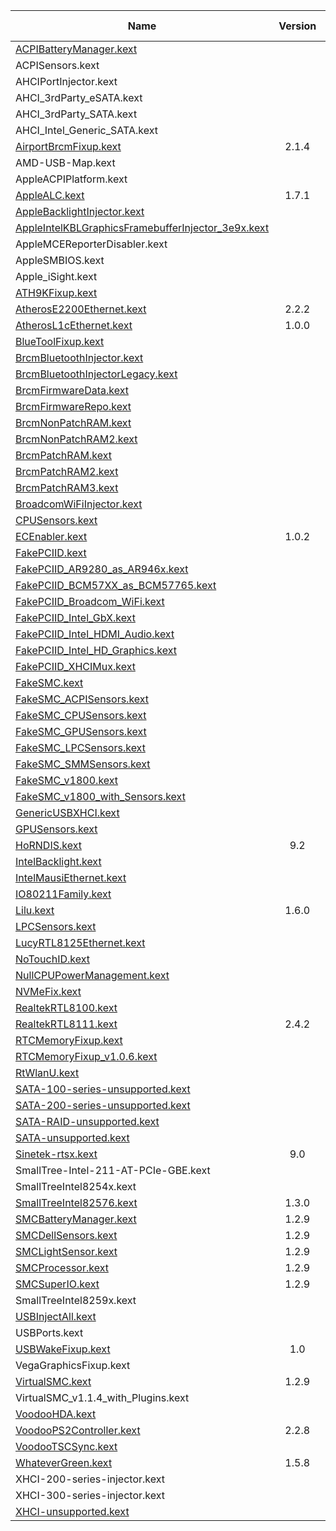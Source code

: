 Name          | Version | Date | Download My File
--------------|:-------:|:------:|:--------:|
[ACPIBatteryManager.kext](https://bitbucket.org/RehabMan/os-x-acpi-battery-driver/downloads/) |  | 2018/10/05 | [Download](https://github.com/Johnsonnnn/Hackintosh/blob/main/Kext/ACPIBatteryManager.kext.zip)
ACPISensors.kext |  |  | [Download](https://github.com/Johnsonnnn/Hackintosh/blob/main/Kext/ACPISensors.kext.zip)
AHCIPortInjector.kext |  |  | [Download](https://github.com/Johnsonnnn/Hackintosh/blob/main/Kext/AHCIPortInjector.kext.zip)
AHCI_3rdParty_eSATA.kext |  |  | [Download](https://github.com/Johnsonnnn/Hackintosh/blob/main/Kext/AHCI_3rdParty_eSATA.kext.zip)
AHCI_3rdParty_SATA.kext |  |  | [Download](https://github.com/Johnsonnnn/Hackintosh/blob/main/Kext/AHCI_3rdParty_SATA.kext.zip)
AHCI_Intel_Generic_SATA.kext |  |  | [Download](https://github.com/Johnsonnnn/Hackintosh/blob/main/Kext/AHCI_Intel_Generic_SATA.kext.zip)
[AirportBrcmFixup.kext](https://github.com/acidanthera/AirportBrcmFixup/releases) | 2.1.4 | 2022/02/08 | [Download](https://github.com/Johnsonnnn/Hackintosh/blob/main/Kext/AirportBrcmFixup.kext.zip)
AMD-USB-Map.kext |  |  | [Download](https://github.com/Johnsonnnn/Hackintosh/blob/main/Kext/AMD-USB-Map.kext.zip)
AppleACPIPlatform.kext |  |  | [Download](https://github.com/Johnsonnnn/Hackintosh/blob/main/Kext/AppleACPIPlatform.kext.zip)
[AppleALC.kext](https://github.com/acidanthera/AppleALC/releases) | 1.7.1 | 2022/04/18 | [Download](https://github.com/Johnsonnnn/Hackintosh/blob/main/Kext/AppleALC.kext.zip)
[AppleBacklightInjector.kext](https://bitbucket.org/RehabMan/applebacklightfixup/downloads/) |  | 2018/10/13 | [Download](https://github.com/Johnsonnnn/Hackintosh/blob/main/Kext/AppleBacklightInjector.kext.zip)
[AppleIntelKBLGraphicsFramebufferInjector_3e9x.kext](https://bitbucket.org/RehabMan/os-x-fake-pci-id/downloads/) |  | 2018/10/27 | [Download](https://github.com/Johnsonnnn/Hackintosh/blob/main/Kext/AppleIntelKBLGraphicsFramebufferInjector_3e9x.kext.zip)
AppleMCEReporterDisabler.kext |  |  | [Download](https://github.com/Johnsonnnn/Hackintosh/blob/main/Kext/AppleMCEReporterDisabler.kext.zip)
AppleSMBIOS.kext |  |  | [Download](https://github.com/Johnsonnnn/Hackintosh/blob/main/Kext/AppleSMBIOS.kext.zip)
Apple_iSight.kext |  |  | [Download](https://github.com/Johnsonnnn/Hackintosh/blob/main/Kext/Apple_iSight.kext.zip)
[ATH9KFixup.kext](https://github.com/chunnann/ATH9KFixup) |  |  | [Download](https://github.com/Johnsonnnn/Hackintosh/blob/main/Kext/ATH9KFixup.kext.zip)
[AtherosE2200Ethernet.kext](https://github.com/Mieze/AtherosE2200Ethernet/releases/tag/2.2.2) | 2.2.2 | 2018/11/18 | [Download](https://github.com/Johnsonnnn/Hackintosh/blob/main/Kext/AtherosE2200Ethernet.kext.zip)
[AtherosL1cEthernet.kext](https://github.com/chris1111/AtherosL1cEthernet/releases/) | 1.0.0 | 2019/07/31 | [Download](https://github.com/Johnsonnnn/Hackintosh/blob/main/Kext/AtherosL1cEthernet.kext.zip)
[BlueToolFixup.kext]() |  |  | [Download](https://github.com/Johnsonnnn/Hackintosh/blob/main/Kext/BlueToolFixup.kext.zip)
[BrcmBluetoothInjector.kext]() |  |  | [Download](https://github.com/Johnsonnnn/Hackintosh/blob/main/Kext/BrcmBluetoothInjector.kext.zip)
[BrcmBluetoothInjectorLegacy.kext]() |  |  | [Download](https://github.com/Johnsonnnn/Hackintosh/blob/main/Kext/BrcmBluetoothInjectorLegacy.kext.zip)
[BrcmFirmwareData.kext]() |  |  | [Download](https://github.com/Johnsonnnn/Hackintosh/blob/main/Kext/BrcmFirmwareData.kext.zip)
[BrcmFirmwareRepo.kext]() |  |  | [Download](https://github.com/Johnsonnnn/Hackintosh/blob/main/Kext/BrcmFirmwareRepo.kext.zip)
[BrcmNonPatchRAM.kext]() |  |  | [Download](https://github.com/Johnsonnnn/Hackintosh/blob/main/Kext/BrcmNonPatchRAM.kext.zip)
[BrcmNonPatchRAM2.kext]() |  |  | [Download](https://github.com/Johnsonnnn/Hackintosh/blob/main/Kext/BrcmNonPatchRAM2.kext.zip)
[BrcmPatchRAM.kext]() |  |  | [Download](https://github.com/Johnsonnnn/Hackintosh/blob/main/Kext/BrcmPatchRAM.kext.zip)
[BrcmPatchRAM2.kext]() |  |  | [Download](https://github.com/Johnsonnnn/Hackintosh/blob/main/Kext/BrcmPatchRAM2.kext.zip)
[BrcmPatchRAM3.kext]() |  |  | [Download](https://github.com/Johnsonnnn/Hackintosh/blob/main/Kext/BrcmPatchRAM3.kext.zip)
[BroadcomWiFiInjector.kext](https://bitbucket.org/RehabMan/os-x-fake-pci-id/downloads/) |  | 2018/10/27 | [Download](https://github.com/Johnsonnnn/Hackintosh/blob/main/Kext/BroadcomWiFiInjector.kext.zip)
[CPUSensors.kext]() |  |  | [Download](https://github.com/Johnsonnnn/Hackintosh/blob/main/Kext/CPUSensors.kext.zip)
[ECEnabler.kext](https://github.com/1Revenger1/ECEnabler/releases) | 1.0.2 | 2021/08/03 | [Download](https://github.com/Johnsonnnn/Hackintosh/blob/main/Kext/ECEnabler.kext.zip)
[FakePCIID.kext](https://bitbucket.org/RehabMan/os-x-fake-pci-id/downloads/) |  | 2018/10/27 | [Download](https://github.com/Johnsonnnn/Hackintosh/blob/main/Kext/FakePCIID.kext.zip)
[FakePCIID_AR9280_as_AR946x.kext](https://bitbucket.org/RehabMan/os-x-fake-pci-id/downloads/) |  | 2018/10/27 | [Download](https://github.com/Johnsonnnn/Hackintosh/blob/main/Kext/FakePCIID_AR9280_as_AR946x.kext.zip)
[FakePCIID_BCM57XX_as_BCM57765.kext](https://bitbucket.org/RehabMan/os-x-fake-pci-id/downloads/) |  | 2018/10/27 | [Download](https://github.com/Johnsonnnn/Hackintosh/blob/main/Kext/FakePCIID_BCM57XX_as_BCM57765.kext.zip)
[FakePCIID_Broadcom_WiFi.kext](https://bitbucket.org/RehabMan/os-x-fake-pci-id/downloads/) |  | 2018/10/27 | [Download](https://github.com/Johnsonnnn/Hackintosh/blob/main/Kext/FakePCIID_Broadcom_WiFi.kext.zip)
[FakePCIID_Intel_GbX.kext](https://bitbucket.org/RehabMan/os-x-fake-pci-id/downloads/) |  | 2018/10/27 | [Download](https://github.com/Johnsonnnn/Hackintosh/blob/main/Kext/FakePCIID_Intel_GbX.kext.zip)
[FakePCIID_Intel_HDMI_Audio.kext](https://bitbucket.org/RehabMan/os-x-fake-pci-id/downloads/) |  | 2018/10/27 | [Download](https://github.com/Johnsonnnn/Hackintosh/blob/main/Kext/FakePCIID_Intel_HDMI_Audio.kext.zip)
[FakePCIID_Intel_HD_Graphics.kext](https://bitbucket.org/RehabMan/os-x-fake-pci-id/downloads/) |  | 2018/10/27 | [Download](https://github.com/Johnsonnnn/Hackintosh/blob/main/Kext/FakePCIID_Intel_HD_Graphics.kext.zip)
[FakePCIID_XHCIMux.kext](https://bitbucket.org/RehabMan/os-x-fake-pci-id/downloads/) |  | 2018/10/27 | [Download](https://github.com/Johnsonnnn/Hackintosh/blob/main/Kext/FakePCIID_XHCIMux.kext.zip)
[FakeSMC.kext](https://bitbucket.org/RehabMan/os-x-fakesmc-kozlek/downloads/) |  | 2018/09/05 | [Download](https://github.com/Johnsonnnn/Hackintosh/blob/main/Kext/FakeSMC.kext.zip)
[FakeSMC_ACPISensors.kext](https://bitbucket.org/RehabMan/os-x-fakesmc-kozlek/downloads/) |  | 2018/09/05 | [Download](https://github.com/Johnsonnnn/Hackintosh/blob/main/Kext/FakeSMC_ACPISensors.kext)
[FakeSMC_CPUSensors.kext](https://bitbucket.org/RehabMan/os-x-fakesmc-kozlek/downloads/) |  | 2018/09/05 | [Download](https://github.com/Johnsonnnn/Hackintosh/blob/main/Kext/FakeSMC_CPUSensors.kext)
[FakeSMC_GPUSensors.kext](https://bitbucket.org/RehabMan/os-x-fakesmc-kozlek/downloads/) |  | 2018/09/05 | [Download](https://github.com/Johnsonnnn/Hackintosh/blob/main/Kext/FakeSMC_GPUSensors.kext)
[FakeSMC_LPCSensors.kext](https://bitbucket.org/RehabMan/os-x-fakesmc-kozlek/downloads/) |  | 2018/09/05 | [Download](https://github.com/Johnsonnnn/Hackintosh/blob/main/Kext/FakeSMC_LPCSensors.kext)
[FakeSMC_SMMSensors.kext](https://bitbucket.org/RehabMan/os-x-fakesmc-kozlek/downloads/) |  | 2018/09/05 | [Download](https://github.com/Johnsonnnn/Hackintosh/blob/main/Kext/FakeSMC_SMMSensors.kext)
[FakeSMC_v1800.kext]() |  |  | [Download](https://github.com/Johnsonnnn/Hackintosh/blob/main/Kext/FakeSMC_v1800.kext.zip)
[FakeSMC_v1800_with_Sensors.kext]() |  |  | [Download](https://github.com/Johnsonnnn/Hackintosh/blob/main/Kext/FakeSMC_v1800_with_Sensors.kext.zip)
[GenericUSBXHCI.kext]() |  |  | [Download](https://github.com/Johnsonnnn/Hackintosh/blob/main/Kext/GenericUSBXHCI.kext.zip)
[GPUSensors.kext]() |  |  | [Download](https://github.com/Johnsonnnn/Hackintosh/blob/main/Kext/GPUSensors.kext.zip)
[HoRNDIS.kext](https://www.joshuawise.com/horndis) | 9.2 |  | [Download](https://github.com/Johnsonnnn/Hackintosh/blob/main/Kext/HoRNDIS.kext.zip)
[IntelBacklight.kext]() |  |  | [Download](https://github.com/Johnsonnnn/Hackintosh/blob/main/Kext/IntelBacklight.kext.zip)
[IntelMausiEthernet.kext]() |  |  | [Download](https://github.com/Johnsonnnn/Hackintosh/blob/main/Kext/IntelMausiEthernet.kext.zip)
[IO80211Family.kext]() |  |  | [Download](https://github.com/Johnsonnnn/Hackintosh/blob/main/Kext/IO80211Family.kext.zip)
[Lilu.kext](https://github.com/acidanthera/Lilu/releases) | 1.6.0 | 2022/02/28 | [Download](https://github.com/Johnsonnnn/Hackintosh/blob/main/Kext/Lilu.kext.zip)
[LPCSensors.kext]() |  |  | [Download](https://github.com/Johnsonnnn/Hackintosh/blob/main/Kext/LPCSensors.kext.zip)
[LucyRTL8125Ethernet.kext]() |  |  | [Download](https://github.com/Johnsonnnn/Hackintosh/blob/main/Kext/LucyRTL8125Ethernet.kext.zip)
[NoTouchID.kext]() |  |  | [Download](https://github.com/Johnsonnnn/Hackintosh/blob/main/Kext/NoTouchID.kext.zip)
[NullCPUPowerManagement.kext]() |  |  | [Download](https://github.com/Johnsonnnn/Hackintosh/blob/main/Kext/NullCPUPowerManagement.kext.zip)
[NVMeFix.kext]() |  |  | [Download](https://github.com/Johnsonnnn/Hackintosh/blob/main/Kext/NVMeFix.kext.zip)
[RealtekRTL8100.kext]() |  |  | [Download](https://github.com/Johnsonnnn/Hackintosh/blob/main/Kext/RealtekRTL8100.kext.zip)
[RealtekRTL8111.kext](https://github.com/Mieze/RTL8111_driver_for_OS_X/releases) | 2.4.2 | 2021/05/07 | [Download](https://github.com/Johnsonnnn/Hackintosh/blob/main/Kext/RealtekRTL8111.kext.zip)
[RTCMemoryFixup.kext]() |  |  | [Download](https://github.com/Johnsonnnn/Hackintosh/blob/main/Kext/RTCMemoryFixup.kext.zip)
[RTCMemoryFixup_v1.0.6.kext]() |  |  | [Download](https://github.com/Johnsonnnn/Hackintosh/blob/main/Kext/RTCMemoryFixup_v1.0.6.kext.zip)
[RtWlanU.kext]() |  |  | [Download](https://github.com/Johnsonnnn/Hackintosh/blob/main/Kext/RtWlanU.kext.zip)
[SATA-100-series-unsupported.kext]() |  |  | [Download](https://github.com/Johnsonnnn/Hackintosh/blob/main/Kext/SATA-100-series-unsupported.kext.zip)
[SATA-200-series-unsupported.kext]() |  |  | [Download](https://github.com/Johnsonnnn/Hackintosh/blob/main/Kext/SATA-200-series-unsupported.kext.zip)
[SATA-RAID-unsupported.kext]() |  |  | [Download](https://github.com/Johnsonnnn/Hackintosh/blob/main/Kext/SATA-RAID-unsupported.kext.zip)
[SATA-unsupported.kext](https://github.com/RehabMan/hack-tools/tree/master/kexts) |  |  | [Download](https://github.com/Johnsonnnn/Hackintosh/blob/main/Kext/SATA-unsupported.kext.zip)
[Sinetek-rtsx.kext](https://github.com/cholonam/Sinetek-rtsx/releases) | 9.0 | 2021/03/09 | [Download](https://github.com/Johnsonnnn/Hackintosh/blob/main/Kext/Sinetek-rtsx.kext.zip)
SmallTree-Intel-211-AT-PCIe-GBE.kext |  |  | [Download](https://github.com/Johnsonnnn/Hackintosh/blob/main/Kext/SmallTree-Intel-211-AT-PCIe-GBE.kext.zip)
SmallTreeIntel8254x.kext |  |  | [Download](https://github.com/Johnsonnnn/Hackintosh/blob/main/Kext/SmallTreeIntel8254x.kext.zip)
[SmallTreeIntel82576.kext](https://github.com/khronokernel/SmallTree-I211-AT-patch/releases) | 1.3.0 | 2020/04/16 | [Download](https://github.com/Johnsonnnn/Hackintosh/blob/main/Kext/SmallTreeIntel82576.kext.zip)
[SMCBatteryManager.kext](https://github.com/acidanthera/VirtualSMC/releases) | 1.2.9 | 2022/03/08 | [Download](https://github.com/Johnsonnnn/Hackintosh/blob/main/Kext/SMCBatteryManager.kext.zip)
[SMCDellSensors.kext](https://github.com/acidanthera/VirtualSMC/releases) | 1.2.9 | 2022/03/08 | [Download](https://github.com/Johnsonnnn/Hackintosh/blob/main/Kext/SMCDellSensors.kext.zip)
[SMCLightSensor.kext](https://github.com/acidanthera/VirtualSMC/releases) | 1.2.9 | 2022/03/08 | [Download](https://github.com/Johnsonnnn/Hackintosh/blob/main/Kext/SMCLightSensor.kext.zip)
[SMCProcessor.kext](https://github.com/acidanthera/VirtualSMC/releases) | 1.2.9 | 2022/03/08 | [Download](https://github.com/Johnsonnnn/Hackintosh/blob/main/Kext/SMCProcessor.kext.zip)
[SMCSuperIO.kext](https://github.com/acidanthera/VirtualSMC/releases) | 1.2.9 | 2022/03/08 | [Download](https://github.com/Johnsonnnn/Hackintosh/blob/main/Kext/SMCSuperIO.kext.zip)
SmallTreeIntel8259x.kext |  |  | [Download](https://github.com/Johnsonnnn/Hackintosh/blob/main/Kext/SmallTreeIntel8259x.kext.zip)
[USBInjectAll.kext](https://bitbucket.org/RehabMan/os-x-usb-inject-all/downloads/) |  | 2018/11/08 | [Download](https://github.com/Johnsonnnn/Hackintosh/blob/main/Kext/USBInjectAll.kext.zip)
USBPorts.kext |  |  | [Download](https://github.com/Johnsonnnn/Hackintosh/blob/main/Kext/USBPorts.kext.zip)
[USBWakeFixup.kext](https://github.com/osy/USBWakeFixup/releases) | 1.0 | 2019/11/11 | [Download](https://github.com/Johnsonnnn/Hackintosh/blob/main/Kext/USBWakeFixup.kext.zip)
VegaGraphicsFixup.kext |  |  | [Download](https://github.com/Johnsonnnn/Hackintosh/blob/main/Kext/VegaGraphicsFixup.kext.zip)
[VirtualSMC.kext](https://github.com/acidanthera/VirtualSMC/releases) | 1.2.9 | 2022/03/08 | [Download](https://github.com/Johnsonnnn/Hackintosh/blob/main/Kext/VirtualSMC.kext.zip)
VirtualSMC_v1.1.4_with_Plugins.kext |  |  | [Download](https://github.com/Johnsonnnn/Hackintosh/blob/main/Kext/VirtualSMC_v1.1.4_with_Plugins.kext.zip)
[VoodooHDA.kext](https://sourceforge.net/projects/voodoohda/files/) |  | 2022/02/23 | [Download](https://github.com/Johnsonnnn/Hackintosh/blob/main/Kext/VoodooHDA-2.9.2.kext.zip)
[VoodooPS2Controller.kext](https://github.com/acidanthera/VoodooPS2/releases) | 2.2.8 | 2022/03/08 | [Download](https://github.com/Johnsonnnn/Hackintosh/blob/main/Kext/VoodooPS2Controller.kext.zip)
[VoodooTSCSync.kext](https://bitbucket.org/RehabMan/VoodooTSCSync/downloads/) |  | 2018/10/20 | [Download](https://github.com/Johnsonnnn/Hackintosh/blob/main/Kext/VoodooTSCSync.kext.zip)
[WhateverGreen.kext](https://github.com/acidanthera/WhateverGreen/releases) | 1.5.8 | 2022/03/08 | [Download](https://github.com/Johnsonnnn/Hackintosh/blob/main/Kext/WhateverGreen.kext.zip)
XHCI-200-series-injector.kext |  |  | [Download](https://github.com/Johnsonnnn/Hackintosh/blob/main/Kext/XHCI-200-series-injector.kext.zip)
XHCI-300-series-injector.kext |  |  | [Download](https://github.com/Johnsonnnn/Hackintosh/blob/main/Kext/XHCI-300-series-injector.kext.zip)
[XHCI-unsupported.kext](https://github.com/RehabMan/OS-X-USB-Inject-All/archive/master.zip) |  |  | [Download](https://github.com/Johnsonnnn/Hackintosh/blob/main/Kext/XHCI-unsupported.kext.zip)
